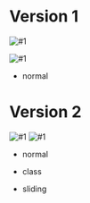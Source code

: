 
# Version 1

![#1](images/image-1images/tkinter-A.gif?raw=true)

![#1](images/image-1images/tkinter-A-50p.gif?raw=true)

- normal

# Version 2

![#1](images/image-1images/tkinter-B.gif?raw=true)
![#1](images/image-1images/tkinter-B-50p.gif?raw=true)

- normal 

- class

- sliding


